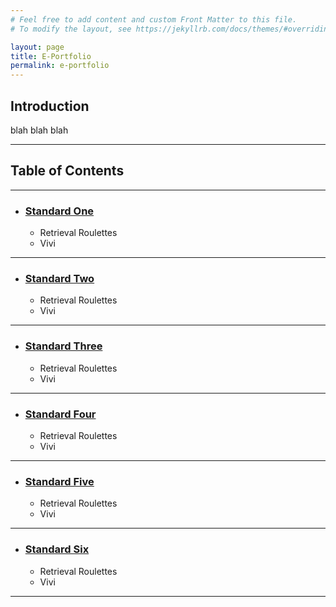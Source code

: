 ```yaml
---
# Feel free to add content and custom Front Matter to this file.
# To modify the layout, see https://jekyllrb.com/docs/themes/#overriding-theme-defaults

layout: page
title: E-Portfolio
permalink: e-portfolio
---
```


## Introduction
blah blah blah 

---

## Table of Contents

---

- ### [Standard One](standard-1)
    - Retrieval Roulettes
    - Vivi

---

- ### [Standard Two](standard-2)
    - Retrieval Roulettes
    - Vivi

---

- ### [Standard Three](standard-3)
    - Retrieval Roulettes
    - Vivi

---

- ### [Standard Four](standard-4)
    - Retrieval Roulettes
    - Vivi

---

- ### [Standard Five](standard-5)
    - Retrieval Roulettes
    - Vivi

---

- ### [Standard Six](standard-6)
    - Retrieval Roulettes
    - Vivi

---



